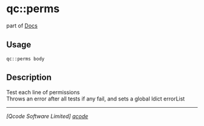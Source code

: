 qc::perms
=========

part of [Docs](../index.md)

Usage
-----
`qc::perms body`

Description
-----------
Test each line of permissions<br/>Throws an error after all tests if any fail, and sets a global ldict errorList

----------------------------------
*[Qcode Software Limited] [qcode]*

[qcode]: http://www.qcode.co.uk "Qcode Software"